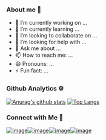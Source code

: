 ### About me 👋
- 🔭 I’m currently working on ...
- 🌱 I’m currently learning ...
- 👯 I’m looking to collaborate on ...
- 🤔 I’m looking for help with ...
- 💬 Ask me about ...
- 📫 How to reach me: ...
- 😄 Pronouns: ...
- ⚡ Fun fact: ...

### Github Analytics ⚙️

[![Anurag's github stats](https://github-readme-stats.vercel.app/api?username=qaz6209031&count_private=true&show_icons=true&theme=vue-dark)](https://github.com/anuraghazra/github-readme-stats)
[![Top Langs](https://github-readme-stats.vercel.app/api/top-langs/?username=qaz6209031&layout=compact&theme=vue-dark&langs_count=8)](https://github.com/anuraghazra/github-readme-stats)

### Connect with Me :handshake:	

[![image](https://img.shields.io/badge/Kai_Chin_Huang-0077B5?style=for-the-badge&logo=linkedin&logoColor=white)](https://www.linkedin.com/in/kai-chin-huang-6938b2170/)[![image](https://img.shields.io/badge/@perry___Huang-E4405F?style=for-the-badge&logo=instagram&logoColor=white)](https://www.google.com)[![image](https://img.shields.io/badge/Medium-12100E?style=for-the-badge&logo=medium&logoColor=white)](https://kai-chin.medium.com/)[![image](https://img.shields.io/badge/Kai_Chin_Huang-1877F2?style=for-the-badge&logo=facebook&logoColor=white)](https://www.facebook.com/profile.php?id=100001374891989)



